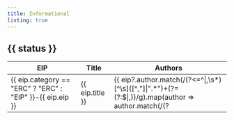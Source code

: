 ```yaml
---
title: Informational
listing: true
---
```


<!-- markdownlint-disable no-inline-html reference-links-images no-reversed-links -->

<div v-for="status in $frontmatter.statuses">
    <h2>{{ status }}</h2>
    <table style="width: 100%; display: table;">
        <thead>
            <tr>
                <th>EIP</th>
                <th>Title</th>
                <th>Authors</th>
            </tr>
        </thead>
        <tbody>
            <tr v-for="eip of $frontmatter.eips.filter(eip => eip.status == status && eip.type == "Informational")">
                <td><a :href="`./eip-${eip.eip}`">{{ eip.category == "ERC" ? "ERC" : "EIP" }}-{{ eip.eip }}</a></td>
                <td>{{ eip.title }}</td>
                <td>{{ eip?.author.match(/(?<=^|,\s*)[^\s]([^,"]|".*")+(?=(?:$|,))/g).map(author => author.match(/(?<![(<].*)[^\s(<][^(<]*\w/g)[0]).join(", ") }}</td>
            </tr>
        </tbody>
    </table>
</div>
